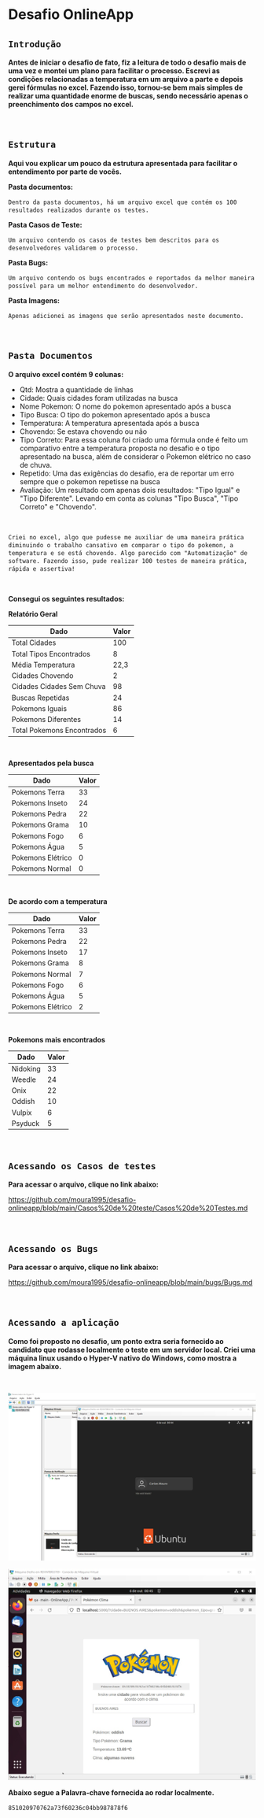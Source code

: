 <h1> Desafio OnlineApp </b> </h1>

## <b> ``Introdução`` </b>

**Antes de iniciar o desafio de fato, fiz a leitura de todo o desafio mais de uma vez e montei um plano para facilitar o processo. Escrevi as condições relacionadas a temperatura em um arquivo a parte e depois gerei fórmulas no excel. Fazendo isso, tornou-se bem mais simples de realizar uma quantidade enorme de buscas, sendo necessário apenas o preenchimento dos campos no excel.**

<br>

## <b> ``Estrutura``</b>

**Aqui vou explicar um pouco da estrutura apresentada para facilitar o entendimento por parte de vocês.**

**Pasta documentos:** 

    Dentro da pasta documentos, há um arquivo excel que contém os 100 resultados realizados durante os testes.

**Pasta Casos de Teste:** 

    Um arquivo contendo os casos de testes bem descritos para os desenvolvedores validarem o processo.

**Pasta Bugs:** 

    Um arquivo contendo os bugs encontrados e reportados da melhor maneira possível para um melhor entendimento do desenvolvedor.

**Pasta Imagens:** 

    Apenas adicionei as imagens que serão apresentados neste documento.

<br>

## <b> ``Pasta Documentos``</b>

**O arquivo excel contém 9 colunas:**

- Qtd: Mostra a quantidade de linhas
- Cidade: Quais cidades foram utilizadas na busca
- Nome Pokemon: O nome do pokemon apresentado após a busca
- Tipo Busca: O tipo do pokemon apresentado após a busca
- Temperatura: A temperatura apresentada após a busca
- Chovendo: Se estava chovendo ou não
- Tipo Correto: Para essa coluna foi criado uma fórmula onde é feito um comparativo entre a temperatura proposta no desafio e o tipo apresentado na busca, além de considerar o Pokemon elétrico no caso de chuva.
- Repetido: Uma das exigências do desafio, era de reportar um erro sempre que o pokemon repetisse na busca
- Avaliação: Um resultado com apenas dois resultados: "Tipo Igual" e "Tipo Diferente". Levando em conta as colunas "Tipo Busca", "Tipo Correto" e "Chovendo".

</br>

    Criei no excel, algo que pudesse me auxiliar de uma maneira prática diminuindo o trabalho cansativo em comparar o tipo do pokemon, a temperatura e se está chovendo. Algo parecido com "Automatização" de software. Fazendo isso, pude realizar 100 testes de maneira prática, rápida e assertiva!

</br>

**Consegui os seguintes resultados:**

**Relatório Geral**

Dado   | Valor
--------- | ------
Total Cidades | 100
Total Tipos Encontrados | 8
Média Temperatura | 22,3
Cidades Chovendo | 2
Cidades Cidades Sem Chuva | 98
Buscas Repetidas | 24
Pokemons Iguais | 86
Pokemons Diferentes | 14
Total Pokemons Encontrados | 6

</br>

**Apresentados pela busca**

Dado   | Valor
--------- | ------
Pokemons Terra | 33
Pokemons Inseto | 24
Pokemons Pedra | 22
Pokemons Grama | 10
Pokemons Fogo | 6
Pokemons Água | 5
Pokemons Elétrico | 0
Pokemons Normal | 0

</br>

**De acordo com a temperatura**

Dado   | Valor
--------- | ------
Pokemons Terra | 33
Pokemons Pedra | 22
Pokemons Inseto | 17
Pokemons Grama | 8
Pokemons Normal | 7
Pokemons Fogo | 6
Pokemons Água | 5
Pokemons Elétrico | 2

</br>

**Pokemons mais encontrados**

Dado   | Valor
--------- | ------
Nidoking | 33
Weedle | 24
Onix | 22
Oddish | 10
Vulpix | 6
Psyduck | 5

</br>

## <b> ``Acessando os Casos de testes``</b>

**Para acessar o arquivo, clique no link abaixo:**

https://github.com/moura1995/desafio-onlineapp/blob/main/Casos%20de%20teste/Casos%20de%20Testes.md

</br>

## <b> ``Acessando os Bugs``</b>

**Para acessar o arquivo, clique no link abaixo:**

https://github.com/moura1995/desafio-onlineapp/blob/main/bugs/Bugs.md

</br>

## <b> ``Acessando a aplicação``</b>

**Como foi proposto no desafio, um ponto extra seria fornecido ao candidato que rodasse localmente o teste em um servidor local. Criei uma máquina linux usando o Hyper-V nativo do Windows, como mostra a imagem abaixo.**

</br>

![Logo do Markdown](img/maquinavirtual1.jpeg)

![Logo do Markdown](img/maquinavirtual2.jpeg)

**Abaixo segue a Palavra-chave fornecida ao rodar localmente.** 

    851020970762a73f60236c04bb987878f6
